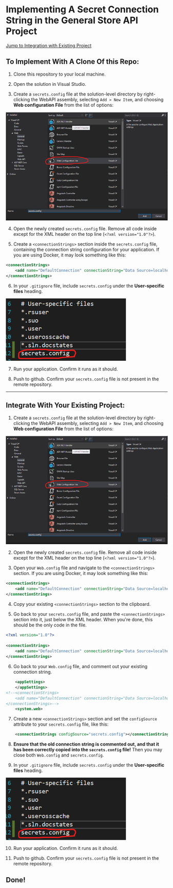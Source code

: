 # Implementing A **Secret Connection String** in the General Store API Project

[Jump to Integration with Existing Project](#integrate-with-your-existing-project)

## To Implement With A Clone Of this Repo:

1. Clone this repository to your local machine.

2. Open the solution in Visual Studio.

3. Create a `secrets.config` file at the solution-level directory by right-clicking the WebAPI assembly, selecting `Add > New Item`, and choosing **Web configuration File** from the list of options:

![Adding a web configuration file](assets/secrets-config-add.png)

4. Open the newly created `secrets.config` file. Remove all code inside except for the XML header on the top line (`<?xml version="1.0"?>`).

5. Create a `<connectionStrings>` section inside the `secrets.config` file, containing the connection string configuration for your application. If you are using Docker, it may look something like this:

```xml
<connectionStrings>
	<add name="DefaultConnection" connectionString="Data Source=localhost;Initial Catalog=GeneralStoreDb_Docker;User ID=sa;Password=[YOUR_PASSWORD_GOES_HERE]" providerName="System.Data.SqlClient" />
</connectionStrings>
```

6. In your `.gitignore` file, include `secrets.config` under the **User-specific files** heading.

![Include the secrets.config file in your gitignore](assets/secrets-config-gitignore.png)

7. Run your application. Confirm it runs as it should.

8. Push to github. Confirm your `secrets.config` file is not present in the remote repository.

---

## Integrate With Your Existing Project:

1. Create a `secrets.config` file at the solution-level directory by right-clicking the WebAPI assembly, selecting `Add > New Item`, and choosing **Web configuration File** from the list of options:

![Adding a web configuration file](assets/secrets-config-add.png)

2. Open the newly created `secrets.config` file. Remove all code inside except for the XML header on the top line (`<?xml version="1.0"?>`).

3. Open your `Web.config` file and navigate to the `<connectionStrings>` section. If you are using Docker, it may look something like this:

```xml
<connectionStrings>
	<add name="DefaultConnection" connectionString="Data Source=localhost;Initial Catalog=GeneralStoreDb_Docker;User ID=sa;Password=[YOUR_PASSWORD_GOES_HERE]" providerName="System.Data.SqlClient" />
</connectionStrings>
```

4. Copy your existing `<connectionStrings>` section to the clipboard.

5. Go back to your `secrets.config` file, and paste the `<connectionStrings>` section into it, just below the XML header. When you're done, this should be the only code in the file.

```xml
<?xml version="1.0"?>

<connectionStrings>
	<add name="DefaultConnection" connectionString="Data Source=localhost;Initial Catalog=GeneralStoreDb_Docker;User ID=sa;Password=[YOUR_PASSWORD_GOES_HERE]" providerName="System.Data.SqlClient" />
</connectionStrings>
```

6. Go back to your `Web.config` file, and comment out your existing connection string.

```xml
	<appSettings>
	</appSettings>
<!--<connectionStrings>
	<add name="DefaultConnection" connectionString="Data Source=localhost;Initial Catalog=GeneralStoreDb_Docker;User ID=sa;Password=[YOUR_PASSWORD_GOES_HERE]" providerName="System.Data.SqlClient" />
</connectionStrings>-->
	<system.web>
```

7. Create a new `<connectionStrings>` section and set the `configSource` attribute to your `secrets.config` file, like this:

```xml
	<connectionStrings configSource="secrets.config"></connectionStrings>
```

8. **Ensure that the old connection string is commented out, and that it has been correctly copied into the `secrets.config` file!** Then you may close both `Web.config` and `secrets.config`.

9. In your `.gitignore` file, include `secrets.config` under the **User-specific files** heading.

![Include the secrets.config file in your gitignore](assets/secrets-config-gitignore.png)

10. Run your application. Confirm it runs as it should.

11. Push to github. Confirm your `secrets.config` file is not present in the remote repository.

## **Done!**
